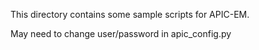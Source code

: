 This directory contains some sample scripts for APIC-EM.

May need to change user/password in apic_config.py